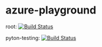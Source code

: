 # azure-playground

root: [![Build Status](https://dev.azure.com/mhew/test/_apis/build/status/FlipWebApps.azure-playground?branchName=master)](https://dev.azure.com/mhew/test/_build/latest?definitionId=1&branchName=master)

pyton-testing: [![Build Status](https://dev.azure.com/mhew/test/_apis/build/status/python-testing?branchName=master)](https://dev.azure.com/mhew/test/_build/latest?definitionId=3&branchName=master)
